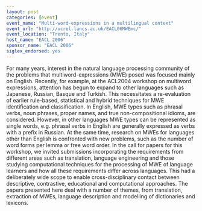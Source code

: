 ```yaml
---
layout: post
categories: [event]
event_name: "Multi-word-expressions in a multilingual context"
event_url: "http://ucrel.lancs.ac.uk/EACL06MWEmc/"
event_location: "Trento, Italy"
host_name: "EACL 2006"
sponsor_name: "EACL 2006"
siglex_endorsed: yes
---
```

For many years, interest in the natural language processing community of the problems that multiword-expressions (MWE) posed was focused mainly on English. Recently, for example, at the ACL2004 workshop on multiword expressions, attention has begun to expand to other languages such as Japanese, Russian, Basque and Turkish. This necessitates a re-evaluation of earlier rule-based, statistical and hybrid techniques for MWE identification and classification. In English, MWE types such as phrasal verbs, noun phrases, proper names, and true non-compositional idioms, are considered. However, in other languages MWE types can be represented as single words, e.g. phrasal verbs in English are generally expressed as verbs with a prefix in Russian. At the same time, research on MWEs for languages other than English is confronted with new problems, such as the number of word forms per lemma or free word order. In the call for papers for this workshop, we invited submissions incorporating the requirements from different areas such as translation, language engineering and those studying computational techniques for the processing of MWE of language learners and how all these requirements differ across languages. This had a deliberately wide scope to enable cross-disciplinary contact between descriptive, contrastive, educational and computational approaches. The papers presented here deal with a number of themes, from translation, extraction of MWEs, language description and modelling of dictionaries and lexicons.